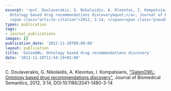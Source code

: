 ```yaml
---
excerpt: '<p>C. Doulaverakis, G. Nikolaidis, A. Kleontas, I. Kompatsiaris, <a href="http://www.jbiomedsem.com/content/3/1/14">&quot;GalenOWL:
  Ontology based drug recommendations discovery&quot;</a>, Journal of Biomedical Semantics,
  <span class="article-citation">2012, 3:14, </span><span class="pseudotab">DOI:10.1186/2041-1480-3-14</span></p>'
types: publication
tags:
- journal_publications
images: []
publication_date: '2012-11-28T00:00:00'
layout: publication
title: 'GalenOWL: Ontology based drug recommendations discovery'
date: '2012-11-28T11:54:19+02:00'
---
```

<p>C. Doulaverakis, G. Nikolaidis, A. Kleontas, I. Kompatsiaris, <a href="http://www.jbiomedsem.com/content/3/1/14">&quot;GalenOWL: Ontology based drug recommendations discovery&quot;</a>, Journal of Biomedical Semantics, <span class="article-citation">2012, 3:14, </span><span class="pseudotab">DOI:10.1186/2041-1480-3-14</span></p>
